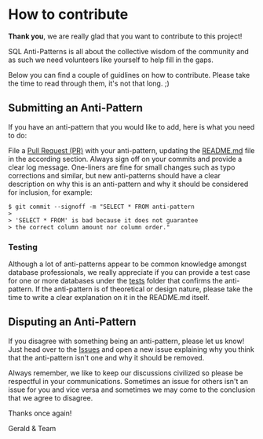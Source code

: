 # How to contribute

**Thank you**, we are really glad that you want to contribute to this project!

SQL Anti-Patterns is all about the collective wisdom of the community and as such we need volunteers like yourself to help fill in the gaps.

Below you can find a couple of guidlines on how to contribute. Please take the time to read through them, it's not that long. ;)

## Submitting an Anti-Pattern

If you have an anti-pattern that you would like to add, here is what you need to do:

File a [Pull Request (PR)](https://github.com/sql-anti-patterns/sql-anti-patterns.github.io/pulls) with your anti-pattern, updating the [README.md](README.md) file in the according section. Always sign off on your commits and provide a clear log message. One-liners are fine for small changes such as typo corrections and similar, but new anti-patterns should have a clear description on why this is an anti-pattern and why it should be considered for inclusion, for example:

```
$ git commit --signoff -m "SELECT * FROM anti-pattern
>
> 'SELECT * FROM' is bad because it does not guarantee
> the correct column amount nor column order."
```

### Testing

Although a lot of anti-patterns appear to be common knowledge amongst database professionals, we really appreciate if you can provide a test case for one or more databases under the [tests](./tests) folder that confirms the anti-pattern. If the anti-pattern is of theoretical or design nature, please take the time to write a clear explanation on it in the README.md itself.

## Disputing an Anti-Pattern
If you disagree with something being an anti-pattern, please let us know! Just head over to the [Issues](https://github.com/sql-anti-patterns/sql-anti-patterns.github.io/issues) and open a new issue explaining why you think that the anti-pattern isn't one and why it should be removed.

Always remember, we like to keep our discussions civilized so please be respectful in your communications. Sometimes an issue for others isn't an issue for you and vice versa and sometimes we may come to the conclusion that we agree to disagree.

Thanks once again!

Gerald & Team